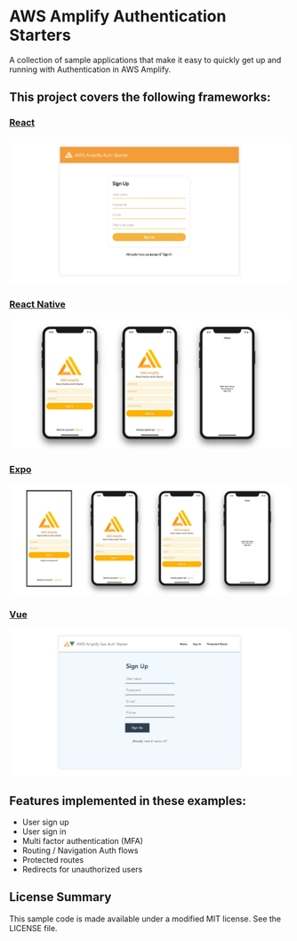 # AWS Amplify Authentication Starters

A collection of sample applications that make it easy to quickly get up and running with Authentication in AWS Amplify.

## This project covers the following frameworks:

### [React](https://github.com/aws-samples/aws-amplify-auth-starters/tree/react)
![](react_hero.png)

### [React Native](https://github.com/aws-samples/aws-amplify-auth-starters/tree/react-native)
![](react_native_hero.jpg)

### [Expo](https://github.com/aws-samples/aws-amplify-auth-starters/tree/expo)
![](expohero.jpg)

### [Vue](https://github.com/aws-samples/aws-amplify-auth-starters/tree/vue)
![](vue_hero.png)

## Features implemented in these examples:
- User sign up
- User sign in
- Multi factor authentication (MFA)
- Routing / Navigation Auth flows
- Protected routes
- Redirects for unauthorized users

## License Summary

This sample code is made available under a modified MIT license. See the LICENSE file.

